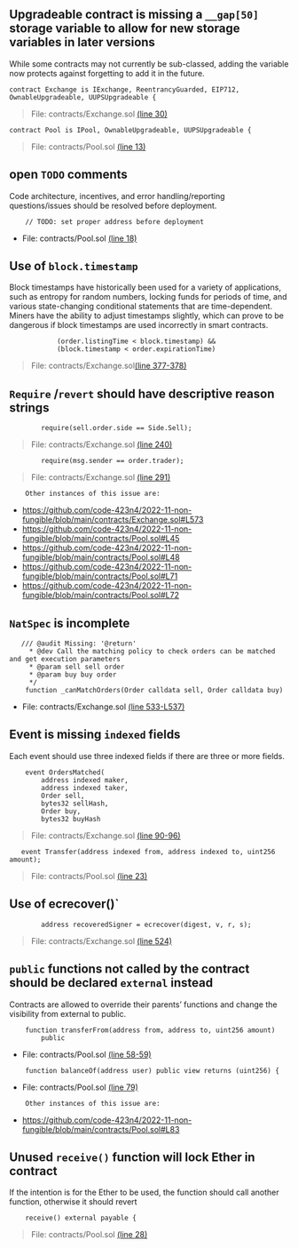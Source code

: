 
## Upgradeable contract is missing a `__gap[50]` storage variable to allow for new storage variables in later versions

While some contracts may not currently be sub-classed, adding the variable now protects against forgetting to add it in the future.

```
contract Exchange is IExchange, ReentrancyGuarded, EIP712, OwnableUpgradeable, UUPSUpgradeable {
```
>File: contracts/Exchange.sol [(line 30)](https://github.com/code-423n4/2022-11-non-fungible/blob/main/contracts/Exchange.sol#L30)
```
contract Pool is IPool, OwnableUpgradeable, UUPSUpgradeable {
```
>File: contracts/Pool.sol [(line 13)](https://github.com/code-423n4/2022-11-non-fungible/blob/main/contracts/Pool.sol#L13)

## open `TODO` comments

Code architecture, incentives, and error handling/reporting questions/issues should be resolved before deployment.

```
    // TODO: set proper address before deployment
```
* File: contracts/Pool.sol [(line 18)](https://github.com/code-423n4/2022-11-non-fungible/blob/main/contracts/Pool.sol#L18)

## Use of `block.timestamp`

Block timestamps have historically been used for a variety of applications, such as entropy for random numbers, locking funds for periods of time, and various state-changing conditional statements that are time-dependent. Miners have the ability to adjust timestamps slightly, which can prove to be dangerous if block timestamps are used incorrectly in smart contracts.

```
            (order.listingTime < block.timestamp) &&
            (block.timestamp < order.expirationTime)
```
>File: contracts/Exchange.sol[(line 377-378)](https://github.com/code-423n4/2022-11-non-fungible/blob/main/contracts/Exchange.sol#L377-L378)

## `Require` /`revert` should have descriptive reason strings 

```
        require(sell.order.side == Side.Sell);
```
>File: contracts/Exchange.sol [(line 240)](https://github.com/code-423n4/2022-11-non-fungible/blob/main/contracts/Exchange.sol#L240)

```
        require(msg.sender == order.trader);
```
>File: contracts/Exchange.sol [(line 291)](https://github.com/code-423n4/2022-11-non-fungible/blob/main/contracts/Exchange.sol#L291)
```
	Other instances of this issue are:
```
* https://github.com/code-423n4/2022-11-non-fungible/blob/main/contracts/Exchange.sol#L573
* https://github.com/code-423n4/2022-11-non-fungible/blob/main/contracts/Pool.sol#L45
* https://github.com/code-423n4/2022-11-non-fungible/blob/main/contracts/Pool.sol#L48
* https://github.com/code-423n4/2022-11-non-fungible/blob/main/contracts/Pool.sol#L71
* https://github.com/code-423n4/2022-11-non-fungible/blob/main/contracts/Pool.sol#L72

## `NatSpec` is incomplete

```
   /// @audit Missing: '@return'
     * @dev Call the matching policy to check orders can be matched and get execution parameters
     * @param sell sell order
     * @param buy buy order
     */
    function _canMatchOrders(Order calldata sell, Order calldata buy)

```
* File: contracts/Exchange.sol [(line 533-L537)](https://github.com/code-423n4/2022-11-non-fungible/blob/main/contracts/Exchange.sol#L533-L537)

## Event is missing `indexed` fields

Each event should use three indexed fields if there are three or more fields.

```
    event OrdersMatched(
        address indexed maker,
        address indexed taker,
        Order sell,
        bytes32 sellHash,
        Order buy,
        bytes32 buyHash
```
>File: contracts/Exchange.sol [(line 90-96)](https://github.com/code-423n4/2022-11-non-fungible/blob/main/contracts/Exchange.sol#L90-L96)

```
   event Transfer(address indexed from, address indexed to, uint256 amount);
```
>File: contracts/Pool.sol [(line 23)](https://github.com/code-423n4/2022-11-non-fungible/blob/main/contracts/Pool.sol#L23)

## Use of ecrecover()`
```
        address recoveredSigner = ecrecover(digest, v, r, s);
```
>File: contracts/Exchange.sol [(line 524)](https://github.com/code-423n4/2022-11-non-fungible/blob/main/contracts/Exchange.sol#L524)

## `public` functions not called by the contract should be declared `external` instead

Contracts are allowed to override their parents’ functions and change the visibility from external to public.

```
    function transferFrom(address from, address to, uint256 amount)
        public
```
* File: contracts/Pool.sol [(line 58-59)](https://github.com/code-423n4/2022-11-non-fungible/blob/main/contracts/Pool.sol#L58-L59
)

```
    function balanceOf(address user) public view returns (uint256) {
```
* File: contracts/Pool.sol [(line 79)](https://github.com/code-423n4/2022-11-non-fungible/blob/main/contracts/Pool.sol#L79
)
```
	Other instances of this issue are:
```
* https://github.com/code-423n4/2022-11-non-fungible/blob/main/contracts/Pool.sol#L83


## Unused `receive()` function will lock Ether in contract
If the intention is for the Ether to be used, the function should call another function, otherwise it should revert

```
    receive() external payable {
```

>File: contracts/Pool.sol [(line 28)](https://github.com/code-423n4/2022-11-non-fungible/blob/main/contracts/Pool.sol#L28)
